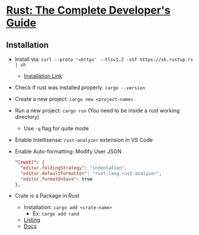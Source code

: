 # [Rust: The Complete Developer's Guide](https://www.udemy.com/course/rust-the-complete-developers-guide/learn/lecture/44784523#content)

## Installation

- Install via: `curl --proto '=https' --tlsv1.2 -sSf https://sh.rustup.rs | sh`
  - [Installation Link](https://www.rust-lang.org/tools/install)
- Check if rust was installed properly: `cargo --version`
- Create a new project: `cargo new <project-name>`
- Run a new project: `cargo run` (You need to be inside a rust working directory)
  - Use `-q` flag for quite mode
- Enable Intellisense: `rust-analyzer` extension in VS Code
- Enable Auto-formatting: Modify User JSON

  ```json
  "[rust]": {
    "editor.foldingStrategy": "indentation",
    "editor.defaultFormatter": "rust-lang.rust-analyzer",
    "editor.formatOnSave": true
  },
  ```

- Crate is a Package in Rust
  - Installation: `cargo add <crate-name>`
    - Ex: `cargo add rand`
  - [Listing](crates.io)
  - [Docs](docs.rs)
